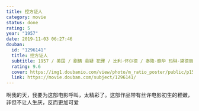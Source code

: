 ```yaml
---
title: 控方证人
category: movie
status: done
rating: 5
year: "1957"
date: 2019-11-03 06:27:46
douban:
  id: "1296141"
  title: 控方证人
  subtitle: 1957 / 美国 / 剧情 悬疑 犯罪 / 比利·怀尔德 / 泰隆·鲍华 玛琳·黛德丽
  rating: 9.6
  cover: https://img1.doubanio.com/view/photo/m_ratio_poster/public/p1505392928.jpg
  link: https://movie.douban.com/subject/1296141/
---
```


啊我的天，我要为这部电影呼叫，太精彩了。这部作品带有丝许电影初生的稚嫩，非但不让人生厌，反而更加可爱
